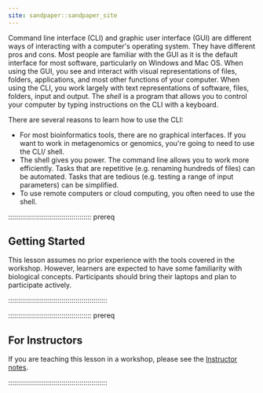 ```yaml
---
site: sandpaper::sandpaper_site
---
```


Command line interface (CLI) and graphic user interface (GUI) are different ways of interacting with a computer's operating system. They have different pros and cons. Most people are familiar with the GUI as it is the default interface for most software, particularly on Windows and Mac OS. When using the GUI, you see and interact with visual representations of files, folders, applications, and most other functions of your computer.
When using the CLI, you work largely with text representations of software, files, folders, input and output.
The *shell* is a program that allows you to control your computer by typing instructions on the CLI with a keyboard.

There are several reasons to learn how to use the CLI:

- For most bioinformatics tools, there are no graphical interfaces. If you want to work in metagenomics or genomics, you're going to need to use the CLI/ shell.
- The shell gives you power. The command line allows you to work more efficiently. Tasks that are repetitive (e.g. renaming hundreds of files) can be automated. Tasks that are tedious (e.g. testing a range of input parameters) can be simplified.
- To use remote computers or cloud computing, you often need to use the shell.

::::::::::::::::::::::::::::::::::::::::::  prereq

## Getting Started

This lesson assumes no prior experience with the tools covered in the workshop.
However, learners are expected to have some familiarity with biological concepts. Participants should bring their laptops and plan to participate actively.

::::::::::::::::::::::::::::::::::::::::::::::::::

::::::::::::::::::::::::::::::::::::::::::  prereq

## For Instructors

If you are teaching this lesson in a workshop, please see the
[Instructor notes](instructors/instructor-notes.md).

::::::::::::::::::::::::::::::::::::::::::::::::::
